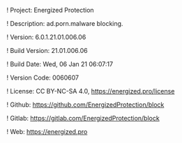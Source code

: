 ! Project: Energized Protection

! Description: ad.porn.malware blocking.

! Version: 6.0.1.21.01.006.06

! Build Version: 21.01.006.06

! Build Date: Wed, 06 Jan 21 06:07:17

! Version Code: 0060607

! License: CC BY-NC-SA 4.0, https://energized.pro/license

! Github: https://github.com/EnergizedProtection/block

! Gitlab: https://gitlab.com/EnergizedProtection/block


! Web: https://energized.pro
